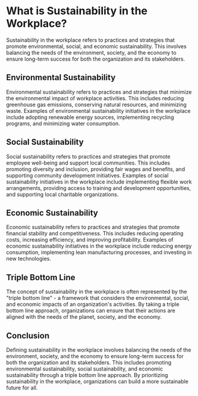 What is Sustainability in the Workplace?
=============================================================================================

Sustainability in the workplace refers to practices and strategies that promote environmental, social, and economic sustainability. This involves balancing the needs of the environment, society, and the economy to ensure long-term success for both the organization and its stakeholders.

Environmental Sustainability
----------------------------

Environmental sustainability refers to practices and strategies that minimize the environmental impact of workplace activities. This includes reducing greenhouse gas emissions, conserving natural resources, and minimizing waste. Examples of environmental sustainability initiatives in the workplace include adopting renewable energy sources, implementing recycling programs, and minimizing water consumption.

Social Sustainability
---------------------

Social sustainability refers to practices and strategies that promote employee well-being and support local communities. This includes promoting diversity and inclusion, providing fair wages and benefits, and supporting community development initiatives. Examples of social sustainability initiatives in the workplace include implementing flexible work arrangements, providing access to training and development opportunities, and supporting local charitable organizations.

Economic Sustainability
-----------------------

Economic sustainability refers to practices and strategies that promote financial stability and competitiveness. This includes reducing operating costs, increasing efficiency, and improving profitability. Examples of economic sustainability initiatives in the workplace include reducing energy consumption, implementing lean manufacturing processes, and investing in new technologies.

Triple Bottom Line
------------------

The concept of sustainability in the workplace is often represented by the "triple bottom line" - a framework that considers the environmental, social, and economic impacts of an organization's activities. By taking a triple bottom line approach, organizations can ensure that their actions are aligned with the needs of the planet, society, and the economy.

Conclusion
----------

Defining sustainability in the workplace involves balancing the needs of the environment, society, and the economy to ensure long-term success for both the organization and its stakeholders. This includes promoting environmental sustainability, social sustainability, and economic sustainability through a triple bottom line approach. By prioritizing sustainability in the workplace, organizations can build a more sustainable future for all.
